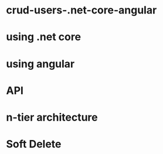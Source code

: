 # crud-users-.net-core-angular
# using .net core
# using angular 
 # API
 # n-tier architecture
 # Soft Delete
